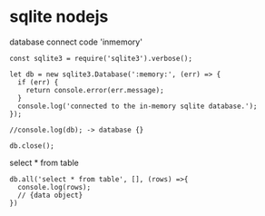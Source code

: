 # sqlite nodejs


database connect code 'inmemory'
```
const sqlite3 = require('sqlite3').verbose();

let db = new sqlite3.Database(':memory:', (err) => {
  if (err) {
    return console.error(err.message);
  }
  console.log('connected to the in-memory sqlite database.');
});

//console.log(db); -> database {}

db.close();
```

select * from table
```
db.all('select * from table', [], (rows) =>{
  console.log(rows);
  // {data object}
})

```
